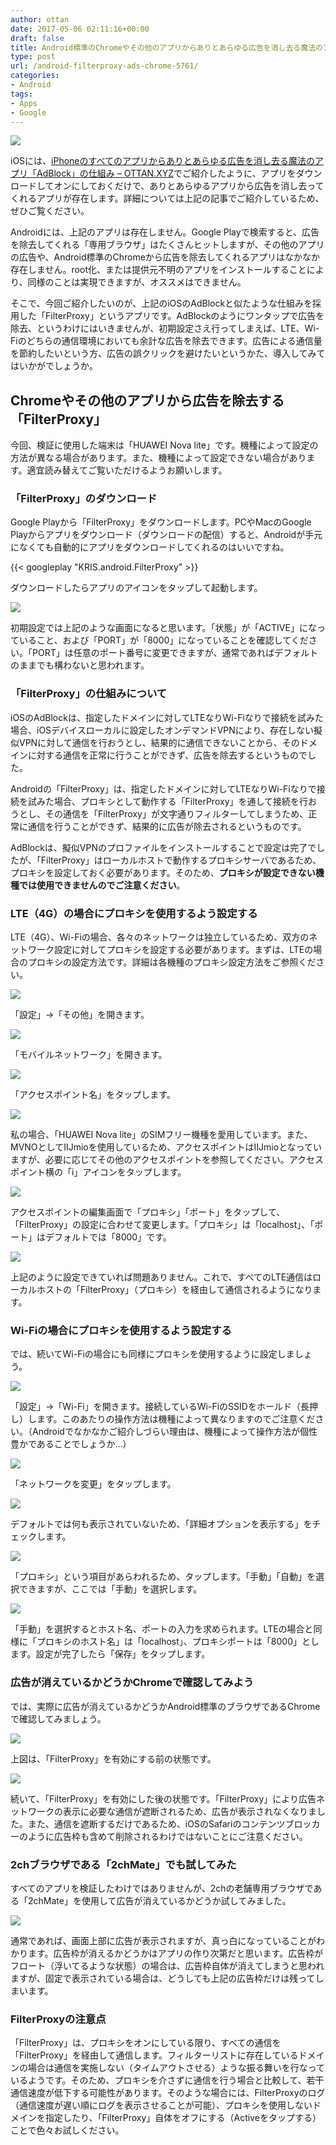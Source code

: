 ```yaml
---
author: ottan
date: 2017-05-06 02:11:16+00:00
draft: false
title: Android標準のChromeやその他のアプリからありとあらゆる広告を消し去る魔法のアプリ「FilterProxy」
type: post
url: /android-filterproxy-ads-chrome-5761/
categories:
- Android
tags:
- Apps
- Google
---
```


![](/images/2017/05/170505-590c65fa25fef.jpg)






iOSには、[iPhoneのすべてのアプリからありとあらゆる広告を消し去る魔法のアプリ「AdBlock」の仕組み – OTTAN.XYZ](https://ottan.xyz/ios-adblock-5057/)でご紹介したように、アプリをダウンロードしてオンにしておくだけで、ありとあらゆるアプリから広告を消し去ってくれるアプリが存在します。詳細については上記の記事でご紹介しているため、ぜひご覧ください。





Androidには、上記のアプリは存在しません。Google Playで検索すると、広告を除去してくれる「専用ブラウザ」はたくさんヒットしますが、その他のアプリの広告や、Android標準のChromeから広告を除去してくれるアプリはなかなか存在しません。root化、または提供元不明のアプリをインストールすることにより、同様のことは実現できますが、オススメはできません。





そこで、今回ご紹介したいのが、上記のiOSのAdBlockと似たような仕組みを採用した「FilterProxy」というアプリです。AdBlockのようにワンタップで広告を除去、というわけにはいきませんが、初期設定さえ行ってしまえば、LTE、Wi-Fiのどちらの通信環境においても余計な広告を除去できます。広告による通信量を節約したいという方、広告の誤クリックを避けたいというかた、導入してみてはいかがでしょうか。





## Chromeやその他のアプリから広告を除去する「FilterProxy」





今回、検証に使用した端末は「HUAWEI Nova lite」です。機種によって設定の方法が異なる場合があります。また、機種によって設定できない場合があります。適宜読み替えてご覧いただけるようお願いします。





### 「FilterProxy」のダウンロード





Google Playから「FilterProxy」をダウンロードします。PCやMacのGoogle Playからアプリをダウンロード（ダウンロードの配信）すると、Androidが手元になくても自動的にアプリをダウンロードしてくれるのはいいですね。



{{< googleplay "KRIS.android.FilterProxy" >}}



ダウンロードしたらアプリのアイコンをタップして起動します。





![](/images/2017/05/170505-590c660139b9b.png)






初期設定では上記のような画面になると思います。「状態」が「ACTIVE」になっていること、および「PORT」が「8000」になっていることを確認してください。「PORT」は任意のポート番号に変更できますが、通常であればデフォルトのままでも構わないと思われます。





### 「FilterProxy」の仕組みについて





iOSのAdBlockは、指定したドメインに対してLTEなりWi-Fiなりで接続を試みた場合、iOSデバイスローカルに設定したオンデマンドVPNにより、存在しない擬似VPNに対して通信を行おうとし、結果的に通信できないことから、そのドメインに対する通信を正常に行うことができず、広告を除去するというものでした。





Androidの「FilterProxy」は、指定したドメインに対してLTEなりWi-Fiなりで接続を試みた場合、プロキシとして動作する「FilterProxy」を通して接続を行おうとし、その通信を「FilterProxy」が文字通りフィルターしてしまうため、正常に通信を行うことができず、結果的に広告が除去されるというものです。





AdBlockは、擬似VPNのプロファイルをインストールすることで設定は完了でしたが、「FilterProxy」はローカルホストで動作するプロキシサーバであるため、プロキシを設定しておく必要があります。そのため、**プロキシが設定できない機種では使用できませんのでご注意ください**。





### LTE（4G）の場合にプロキシを使用するよう設定する





LTE（4G）、Wi-Fiの場合、各々のネットワークは独立しているため、双方のネットワーク設定に対してプロキシを設定する必要があります。まずは、LTEの場合のプロキシの設定方法です。詳細は各機種のプロキシ設定方法をご参照ください。





![](/images/2017/05/170505-590c6605e7cfc.png)






「設定」→「その他」を開きます。





![](/images/2017/05/170505-590c660a60922.png)






「モバイルネットワーク」を開きます。





![](/images/2017/05/170505-590c660f9e1cb.png)






「アクセスポイント名」をタップします。





![](/images/2017/05/170505-590c6615503f6.png)






私の場合、「HUAWEI Nova lite」のSIMフリー機種を愛用しています。また、MVNOとしてIIJmioを使用しているため、アクセスポイントはIIJmioとなっていますが、必要に応じてその他のアクセスポイントを参照してください。アクセスポイント横の「i」アイコンをタップします。





![](/images/2017/05/170505-590c661aa345a.png)






アクセスポイントの編集画面で「プロキシ」「ポート」をタップして、「FilterProxy」の設定に合わせて変更します。「プロキシ」は「localhost」、「ポート」はデフォルトでは「8000」です。





![](/images/2017/05/170505-590c66201d803.png)






上記のように設定できていれば問題ありません。これで、すべてのLTE通信はローカルホストの「FilterProxy」（プロキシ）を経由して通信されるようになります。





### Wi-Fiの場合にプロキシを使用するよう設定する





では、続いてWi-Fiの場合にも同様にプロキシを使用するように設定しましょう。





![](/images/2017/05/170505-590c66257eaf5.png)






「設定」→「Wi-Fi」を開きます。接続しているWi-FiのSSIDをホールド（長押し）します。このあたりの操作方法は機種によって異なりますのでご注意ください。（Androidでなかなかご紹介しづらい理由は、機種によって操作方法が個性豊かであることでしょうか…）





![](/images/2017/05/170505-590c662a75e95.png)






「ネットワークを変更」をタップします。





![](/images/2017/05/170505-590c662fc44bd.png)






デフォルトでは何も表示されていないため、「詳細オプションを表示する」をチェックします。





![](/images/2017/05/170505-590c663492435.png)






「プロキシ」という項目があらわれるため、タップします。「手動」「自動」を選択できますが、ここでは「手動」を選択します。





![](/images/2017/05/170505-590c663a58e83.png)






「手動」を選択するとホスト名、ポートの入力を求められます。LTEの場合と同様に「プロキシのホスト名」は「localhost」、プロキシポートは「8000」とします。設定が完了したら「保存」をタップします。





### 広告が消えているかどうかChromeで確認してみよう





では、実際に広告が消えているかどうかAndroid標準のブラウザであるChromeで確認してみましょう。





![](/images/2017/05/170505-590c664284e0e.png)






上図は、「FilterProxy」を有効にする前の状態です。





![](/images/2017/05/170505-590c66492a52b.png)






続いて、「FilterProxy」を有効にした後の状態です。「FilterProxy」により広告ネットワークの表示に必要な通信が遮断されるため、広告が表示されなくなりました。また、通信を遮断するだけであるため、iOSのSafariのコンテンツブロッカーのように広告枠も含めて削除されるわけではないことにご注意ください。





### 2chブラウザである「2chMate」でも試してみた





すべてのアプリを検証したわけではありませんが、2chの老舗専用ブラウザである「2chMate」を使用して広告が消えているかどうか試してみました。





![](/images/2017/05/170505-590c664f78396.png)






通常であれば、画面上部に広告が表示されますが、真っ白になっていることがわかります。広告枠が消えるかどうかはアプリの作り次第だと思います。広告枠がフロート（浮いてるような状態）の場合は、広告枠自体が消えてしまうと思われますが、固定で表示されている場合は、どうしても上記の広告枠だけは残ってしまいます。





### FilterProxyの注意点





「FilterProxy」は、プロキシをオンにしている限り、すべての通信を「FilterProxy」を経由して通信します。フィルターリストに存在しているドメインの場合は通信を実施しない（タイムアウトさせる）ような振る舞いを行なっているようです。そのため、プロキシを介さずに通信を行う場合と比較して、若干通信速度が低下する可能性があります。そのような場合には、FilterProxyのログ（通信速度が遅い順にログを表示させることが可能）、プロキシを使用しないドメインを指定したり、「FilterProxy」自体をオフにする（Activeをタップする）ことで色々お試しください。
